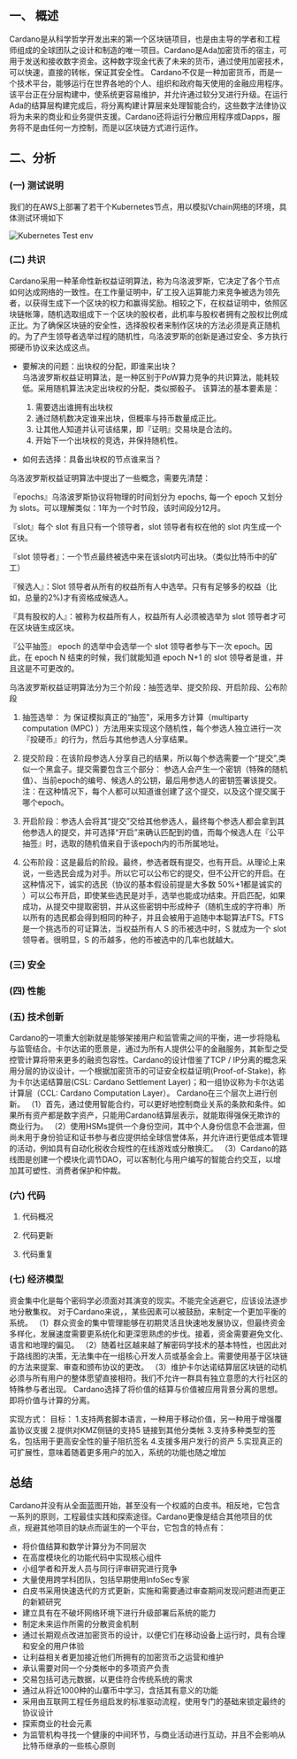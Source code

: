##  一、 概述
Cardano是从科学哲学开发出来的第一个区块链项目，也是由主导的学者和工程师组成的全球团队之设计和制造的唯一项目。Cardano是Ada加密货币的宿主，可用于发送和接收数字资金。这种数字现金代表了未来的货币，通过使用加密技术，可以快速，直接的转帐，保证其安全性。
Cardano不仅是一种加密货币，而是一个技术平台，能够运行在世界各地的个人、组织和政府每天使用的金融应用程序。该平台正在分层构建中，使系统更容易维护，并允许通过软分叉进行升级。在运行Ada的结算层构建完成后，将分离构建计算层来处理智能合约，这些数字法律协议将为未来的商业和业务提供支援。Cardano还将运行分散应用程序或Dapps，服务将不是由任何一方控制，而是以区块链方式进行运作。

##  二、分析

### (一) 测试说明

我们的在AWS上部署了若干个Kubernetes节点，用以模拟Vchain网络的环境，具体测试环境如下

![Kubernetes Test env](https://github.com/EVOLABTeam/benchmark/blob/master/result/md/asset/img/Kubernetes%20%20Test%20env.png)

### (二) 共识
Cardano采用一种革命性新权益证明算法，称为乌洛波罗斯，它决定了各个节点如何达成网络的一致性。在工作量证明中，矿工投入运算能力来竞争被选为领先者，以获得生成下一个区块的权力和赢得奖励。相较之下，在权益证明中，依照区块链帐簿，随机选取组成下ㄧ个区块的股权者，此机率与股权者拥有之股权比例成正比。为了确保区块链的安全性，选择股权者来制作区块的方法必须是真正随机的。为了产生领导者选举过程的随机性，乌洛波罗斯的创新是通过安全、多方执行掷硬币协议来达成这点。

- 要解决的问题：出块权的分配，即谁来出块？    
  乌洛波罗斯权益证明算法，是一种区别于PoW算力竞争的共识算法，能耗较低。采用随机算法决定出块权的分配，类似掷骰子。
  该算法的基本要素是：
  1. 需要选出谁拥有出块权
  2. 通过随机数决定谁来出块，但概率与持币数量成正比。
  3. 让其他人知道并认可该结果，即『证明』交易块是合法的。
  4. 开始下一个出块权的竞选，并保持随机性。
 
- 如何去选择：具备出块权的节点谁来当？ 

乌洛波罗斯权益证明算法中提出了一些概念，需要先清楚：
  
『epochs』乌洛波罗斯协议将物理的时间划分为 epochs, 每一个 epoch 又划分为 slots。可以理解类似：1年为一个时节段，该时间段分12月。

『slot』每个 slot 有且只有一个领导者，slot 领导者有权在他的 slot 内生成一个区块。

『slot 领导者』：一个节点最终被选中来在该slot内可出块。（类似比特币中的矿工）

『候选人』：Slot 领导者从所有的权益所有人中选举。只有有足够多的权益（比如，总量的2%)才有资格成候选人。

『具有股权的人』：被称为权益所有人，权益所有人必须被选举为 slot 领导者才可在区块链生成区块。

『公平抽签』  epoch 的选举中会选举一个 slot 领导者参与下一次 epoch。因此，在 epoch N 结束的时候，我们就能知道 epoch N+1 的 slot 领导者是谁，并且这是不可更改的。
  
乌洛波罗斯权益证明算法分为三个阶段：抽签选举、提交阶段、开启阶段、公布阶段
  1. 抽签选举： 为 保证模拟真正的“抽签”，采用多方计算（multiparty computation (MPC) ）方法用来实现这个随机性，每个参选人独立进行一次『投硬币』的行为，然后与其他参选人分享结果。

  2. 提交阶段：在该阶段参选人分享自己的结果，所以每个参选需要一个“提交”,类似一个黑盒子。提交需要包含三个部分： 参选人会产生一个密钥（特殊的随机值）、当前epoch的编号、候选人的公钥，最后用参选人的密钥签署该提交。
    注：在这种情况下，每个人都可以知道谁创建了这个提交，以及这个提交属于哪个epoch。 

  3. 开启阶段：参选人会将其“提交”交给其他参选人，最终每个参选人都会拿到其他参选人的提交，并可选择“开启”来确认匹配到的值，而每个候选人在『公平抽签』时，选取的随机值来自于该epoch内的币所属地址。 


  4. 公布阶段：这是最后的阶段。最终，参选者既有提交，也有开启。从理论上来说，一些选民会成为对手。所以它可以公布它的提交，但不公开它的开启。在这种情况下，诚实的选民（协议的基本假设前提是大多数 50%+1都是诚实的 ）可以公布开启，即使某些选民是对手，选举也能成功结束。开启匹配，如果成功，从提交中提取密钥，并从这些密钥中形成种子（随机生成的字符串）所以所有的选民都会得到相同的种子，并且会被用于追随中本聪算法FTS。FTS 是一个挑选币的可证算法，当权益所有人 S 的币被选中时，S 就成为一个 slot 领导者。很明显，S 的币越多，他的币被选中的几率也就越大。
   

### (三) 安全
 

### (四) 性能


### (五) 技术创新
Cardano的一项重大创新就是能够架接用户和监管需之间的平衡，进一步将隐私与监管结合。卡尔达诺的愿景是，通过为所有人提供公平的金融服务，其新型之受控管计算将带来更多的融资包容性。Cardano的设计借鉴了TCP / IP分离的概念采用分层的协议设计，一个根据加密货币的可证安全权益证明(Proof-of-Stake)，称为卡尔达诺结算层(CSL: Cardano Settlement Layer)；和一组协议称为卡尔达诺计算层（CCL: Cardano Computation Layer）。
Cardano在三个层次上进行创新。
（1）首先，通过使用智能合约，可以更好地控制商业关系的条款和条件。如果所有资产都是数字资产，只能用Cardano结算层表示，就能取得强保无欺诈的商业行为。
（2）使用HSMs提供一个身份空间，其中个人身份信息不会泄漏，但尚未用于身份验证和证书参与者应提供给全球信誉体系，并允许进行更低成本管理的活动，例如具有自动化税收合规性的在线游戏或分散换汇。
（3）Cardano的路线图是创建一个模块化调节DAO，可以客制化与用户编写的智能合约交互，以增加其可塑性、消费者保护和仲裁。

### (六) 代码

1. 代码概况


2. 代码更新



3. 代码重复


### (七) 经济模型
  资金集中化是每个密码学必须面对其演变的现实。不能完全逃避它，应该设法逐步地分散集权。
对于Cardano来说，，某些因素可以被鼓励，来制定一个更加平衡的系统。
（1）群众资金的集中管理能够在初期灵活且快速地发展协议，但最终资金多样化，发展速度需要更系统化和更深思熟虑的步伐。接着，资金需要避免文化、语言和地理的偏见。
（2）随着社区越来越了解密码学技术的基本特性，也因此对于路线图的决策，无法集中在一组核心开发人员或基金会上。需要使用基于区块链的方法来提案、审查和颁布协议的更改。
（3）维护卡尔达诺结算层区块链的动机必须与所有用户的整体愿望直接相符。我们不允许一群具有独立意愿的大行社区的特殊参与者出现。
Cardano选择了将价值的结算与价值被应用背景分离的思想。即将价值与计算的分离。

实现方式： 
目标：
1.支持两套脚本语言，一种用于移动价值，另一种用于增强覆盖协议支援
2.提供对KMZ侧链的支持5 链接到其他分类帐
3.支持多种类型的签名，包括用于更高安全性的量子阻抗签名
4.支援多用户发行的资产
5.实现真正的可扩展性，意味着随着更多用户的加入，系统的功能也随之增加

## 总结
Cardano并没有从全面蓝图开始，甚至没有一个权威的白皮书。相反地，它包含一系列的原则，工程最佳实践和探索途径。Cardano更像是结合其他项目的优点，规避其他项目的缺点而诞生的一个平台，它包含的特点有：
- 将价值结算和数学计算分为不同层次
- 在高度模块化的功能代码中实现核心组件
- 小组学者和开发人员与同行评审研究进行竞争
- 大量使用跨学科团队，包括早期使用InfoSec专家
- 白皮书采用快速迭代的方式更新，实施和需要通过审查期间发现问题进而更正的新颖研究
- 建立具有在不破坏网络环境下进行升级部署后系统的能力
- 制定未来运作所需的分散资金机制
- 通过长期观点改进加密货币的设计，以便它们在移动设备上运行时，具有合理和安全的用户体验
- 让利益相关者更加接近他们所拥有的加密货币之运营和维护
- 承认需要对同一个分类帐中的多项资产负责
- 交易包括可选元数据，以更佳符合传统系统的需求
- 通过从将近1000种的山寨币中学习，含括其有意义的功能
- 采用由互联网工程任务组启发的标准驱动流程，使用专门的基础来锁定最终的协议设计
- 探索商业的社会元素
- 为监管机构寻找一个健康的中间环节，与商业活动进行互动，并且不会影响从比特币继承的一些核心原则
